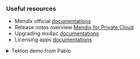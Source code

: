 ### Useful resources
- Mendix official [documentations](https://docs.mendix.com/developerportal/deploy/private-cloud/)
- Release notes overview [Mendix for Private Cloud](https://docs.mendix.com/releasenotes/developer-portal/mendix-for-private-cloud/)
- Upgrading mx4pc [documentations](https://docs.mendix.com/developerportal/deploy/private-cloud-upgrade-guide/)
- Licensing apps [documentations](https://docs.mendix.com/developerportal/deploy/licensing-apps-outside-mxcloud/)

<details>
<summary>Tekton demo from Pablo</summary>

Demo url using password below [Dropbox](https://www.dropbox.com/s/ntu3e7ny95omwy3/Tekton%20Pipelines%20-%20ES%20Demo-20220214_143206-Meeting%20Recording.mp4?dl=0)

```
Password
```

</details>

